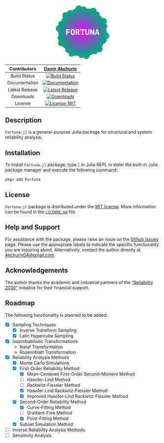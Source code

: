 <div align="center">
  <img src="assets/logo.svg" alt = "Logo" width="35%">

  | Contributors | [Damir Akchurin](https://scholar.google.com/citations?user=chYaDcIAAAAJ&hl=en) |
  | :---: | :---: |
  | Build Status | [![Build Status](https://github.com/AkchurinDA/Fortuna.jl/actions/workflows/CI.yml/badge.svg?branch=main)](https://github.com/AkchurinDA/Fortuna.jl/actions/workflows/CI.yml) |
  | Documentation | [![Documentation](https://img.shields.io/badge/Documentation-Stable-blue.svg)](https://AkchurinDA.github.io/Fortuna.jl/stable) |
  | Latest Release | [![Latest Release](https://juliahub.com/docs/Fortuna/version.svg)](https://github.com/AkchurinDA/Fortuna.jl/releases) |
  | Downloads | [![Downloads](https://shields.io/endpoint?url=https://pkgs.genieframework.com/api/v1/badge/Fortuna&label=Downloads)](https://pkgs.genieframework.com?packages=Fortuna) |
  | License | [![License: MIT](https://img.shields.io/badge/License-MIT-yellow.svg)](https://github.com/AkchurinDA/Fortuna.jl/blob/main/LICENSE.md) |
</div>

## Description

`Fortuna.jl` is a general-purpose Julia package for structural and system reliability analysis.

## Installation

To install `Fortuna.jl` package, type `]` in Julia REPL to enter the built-in Julia package manager and execute the following command:

```
pkg> add Fortuna
```

## License

`Fortuna.jl` package is distributed under the [MIT license](https://en.wikipedia.org/wiki/MIT_License). More information can be found in the [`LICENSE.md`](https://github.com/AkchurinDA/Fortuna.jl/blob/main/LICENSE.md) file.

## Help and Support

For assistance with the package, please raise an issue on the [Github Issues](https://github.com/AkchurinDA/Fortuna.jl/issues) page. Please use the appropriate labels to indicate the specific functionality you are inquiring about. Alternatively, contact the author directly at [AkchurinDA@gmail.com](mailto:AkchurinDA@gmail.com?subject=Fortuna.jl).

## Acknowledgements

The author thanks the academic and industrial partners of the [“Reliability 2030”](https://cfsrc.org/2023/01/01/reliability-2030-design-of-steel-as-a-system/) initiative for their financial support.

## Roadmap

The following functionality is planned to be added:
- [x] Sampling Techniques
    - [x] Inverse Transform Sampling
    - [x] Latin Hypercube Sampling
- [x] Isoprobabilistic Transformations
    - Nataf Transformation
    - Rosennblatt Transformation
- [x] Reliability Analysis Methods
    - [x] Monte Carlo Simulations
    - [x] First-Order Reliability Method
        - [x] Mean-Centered First-Order Second-Moment Method
        - [ ] Hasofer-Lind Method
        - [ ] Rackwitz-Fiessler Method
        - [x] Hasofer-Lind Rackwitz-Fiessler Method
        - [x] Improved Hasofer-Lind Rackwitz-Fiessler Method
    - [x] Second-Order Reliability Method
        - [x] Curve-Fitting Method
        - [ ] Gradient-Free Method
        - [x] Point-Fitting Method
    - [x] Subset Simulation Method
- [ ] Inverse Reliability Analysis Methods
- [ ] Sensitivity Analysis